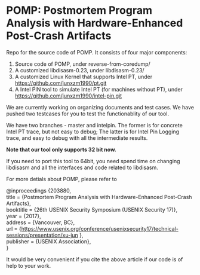 # POMP: Postmortem Program Analysis with Hardware-Enhanced Post-Crash Artifacts

Repo for the source code of POMP. It consists of four major components: 
1. Source code of POMP, under reverse-from-coredump/
2. A customized libdisasm-0.23, under libdisasm-0.23/ 
3. A customized Linux Kernel that supports Intel PT, under https://github.com/junxzm1990/pt.git
4. A Intel PIN tool to simulate Intel PT (for machines without PT), under https://github.com/junxzm1990/intel-pin.git

We are currently working on organizing documents and test cases. We have pushed two testcases for you to test the functionablity of our tool.

We have two branches - master and intelpin. The former is for concrete Intel PT trace, but not easy to debug; The latter is for Intel Pin Logging trace, and easy to debug with all the intermediate results.

**Note that our tool only supports 32 bit now.**

If you need to port this tool to 64bit, you need spend time on changing libdisasm and all the interfaces and code related to libdisasm.

For more detials about POMP, please refer to 

@inproceedings {203880, <br />
title = {Postmortem Program Analysis with Hardware-Enhanced Post-Crash Artifacts},<br />
booktitle = {26th USENIX Security Symposium (USENIX Security 17)}, <br />
year = {2017}, <br />
address = {Vancouver, BC}, <br />
url = {https://www.usenix.org/conference/usenixsecurity17/technical-sessions/presentation/xu-jun }, <br />
publisher = {USENIX Association}, <br />
}

It would be very convenient if you cite the above article if our code is of help to your work. 

